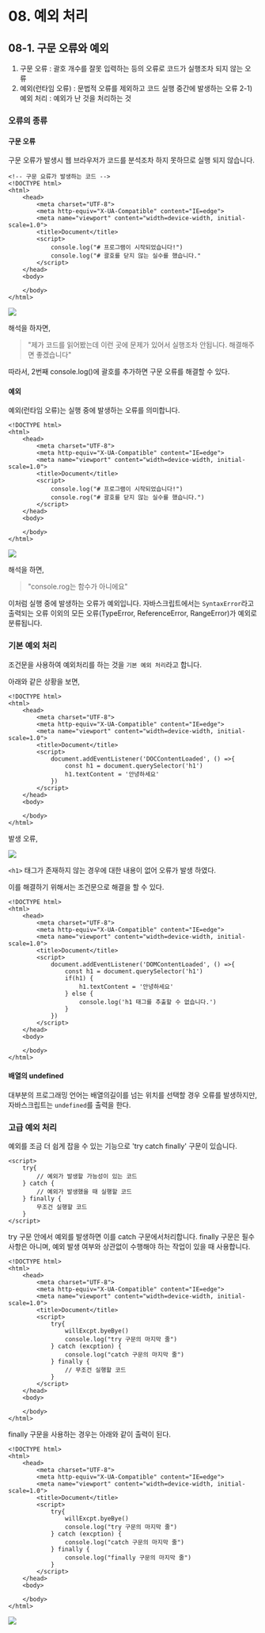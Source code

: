 # 08. 예외 처리
## 08-1. 구문 오류와 예외

1. 구문 오류 : 괄호 개수를 잘못 입력하는 등의 오류로 코드가 실행조차 되지 않는 오류
2. 예외(런타임 오류) : 문법적 오류를 제외하고 코드 실행 중간에 발생하는 오류
 2-1) 예외 처리 : 예외가 난 것을 처리하는 것
 
### 오류의 종류

#### 구문 오류
구문 오류가 발생시 웹 브라우저가 코드를 분석조차 하지 못하므로 실행 되지 않습니다.

```
<!-- 구문 요류가 발생하는 코드 -->
<!DOCTYPE html>
<html>
    <head>
        <meta charset="UTF-8">
        <meta http-equiv="X-UA-Compatible" content="IE=edge">
        <meta name="viewport" content="width=device-width, initial-scale=1.0">
        <title>Document</title>
        <script>
            console.log("# 프로그램이 시작되었습니다!")
            console.log("# 괄호를 닫지 않는 실수를 했습니다."
        </script>
    </head>
    <body>
        
    </body>
</html>
```

![](https://velog.velcdn.com/images/planic324/post/ea0f727c-57e1-4f1f-befb-39de11ea3ba6/image.png)

해석을 하자면,
> "제가 코드를 읽어봤는데 이런 곳에 문제가 있어서 실행조차 안됩니다. 해결해주면 좋겠습니다"

따라서, 2번째 console.log()에 괄호를 추가하면 구문 오류를 해결할 수 있다.

#### 예외
예외(런타임 오류)는 실행 중에 발생하는 오류를 의미합니다. 

```
<!DOCTYPE html>
<html>
    <head>
        <meta charset="UTF-8">
        <meta http-equiv="X-UA-Compatible" content="IE=edge">
        <meta name="viewport" content="width=device-width, initial-scale=1.0">
        <title>Document</title>
        <script>
            console.log("# 프로그램이 시작되었습니다!")
            console.rog("# 괄호를 닫지 않는 실수를 했습니다.")
        </script>
    </head>
    <body>
        
    </body>
</html>
```
![](https://velog.velcdn.com/images/planic324/post/4734a509-da6a-4b67-94ac-ff33ea9600e5/image.png)

해석을 하면,
> "console.rog는 함수가 아니에요"

이처럼 실행 중에 발생하는 오류가 예외입니다. 자바스크립트에서는 `SyntaxError`라고 출력되는 오류 이외의 모든 오류(TypeError, ReferenceError, RangeError)가 예외로 분류됩니다.

### 기본 예외 처리
조건문을 사용하여 예외처리를 하는 것을 `기본 예외 처리`라고 합니다.

아래와 같은 상황을 보면,

```
<!DOCTYPE html>
<html>
    <head>
        <meta charset="UTF-8">
        <meta http-equiv="X-UA-Compatible" content="IE=edge">
        <meta name="viewport" content="width=device-width, initial-scale=1.0">
        <title>Document</title>
        <script>
            document.addEventListener('DOCContentLoaded', () =>{
                const h1 = document.querySelector('h1')
                h1.textContent = '안녕하세요'
            })
        </script>
    </head>
    <body>
        
    </body>
</html>
```

발생 오류,

![](https://velog.velcdn.com/images/planic324/post/71d11b4e-895d-4ac0-8ded-c6df00788f9b/image.png)

`<h1>` 태그가 존재하지 않는 경우에 대한 내용이 없어 오류가 발생 하였다.

이를 해결하기 위해서는 조건문으로 해결을 할 수 있다.

```
<!DOCTYPE html>
<html>
    <head>
        <meta charset="UTF-8">
        <meta http-equiv="X-UA-Compatible" content="IE=edge">
        <meta name="viewport" content="width=device-width, initial-scale=1.0">
        <title>Document</title>
        <script>
            document.addEventListener('DOMContentLoaded', () =>{
                const h1 = document.querySelector('h1')
                if(h1) {
                    h1.textContent = '안녕하세요'
                } else {
                    console.log('h1 태그를 추출할 수 없습니다.')
                }
            })
        </script>
    </head>
    <body>
        
    </body>
</html>
```

#### 배열의 undefined
대부분의 프로그래밍 언어는 배열의길이를 넘는 위치를 선택할 경우 오류를 발생하지만, 자바스크립트는 `undefined`를 출력을 한다.


### 고급 예외 처리
예외를 조금 더 쉽게 잡을 수 있는 기능으로 'try catch finally' 구문이 있습니다.

```
<script>
    try{
        // 예외가 발생할 가능성이 있는 코드
    } catch {
        // 예외가 발생했을 때 실행할 코드
    } finally {
        무조건 실행할 코드
    }
</script>
```

try 구문 안에서 예외를 발생하면 이를 catch 구문에서처리합니다. finally 구문은 필수 사항은 아니며, 예외 발생 여부와 상관없이 수행해야 하는 작업이 있을 때 사용합니다.

```
<!DOCTYPE html>
<html>
    <head>
        <meta charset="UTF-8">
        <meta http-equiv="X-UA-Compatible" content="IE=edge">
        <meta name="viewport" content="width=device-width, initial-scale=1.0">
        <title>Document</title>
        <script>
            try{
                willExcpt.byeBye()
                console.log("try 구문의 마지막 줄")
            } catch (excption) {
                console.log("catch 구문의 마지막 줄")
            } finally {
                // 무조건 실행할 코드
            }
        </script>
    </head>
    <body>
        
    </body>
</html>
```

finally 구문을 사용하는 경우는 아래와 같이 출력이 된다.
```
<!DOCTYPE html>
<html>
    <head>
        <meta charset="UTF-8">
        <meta http-equiv="X-UA-Compatible" content="IE=edge">
        <meta name="viewport" content="width=device-width, initial-scale=1.0">
        <title>Document</title>
        <script>
            try{
                willExcpt.byeBye()
                console.log("try 구문의 마지막 줄")
            } catch (excption) {
                console.log("catch 구문의 마지막 줄")
            } finally {
                console.log("finally 구문의 마지막 줄")
            }
        </script>
    </head>
    <body>
        
    </body>
</html>
```

![](https://velog.velcdn.com/images/planic324/post/9788ac77-04f1-493c-bae5-fa08d6a22cf4/image.png)



